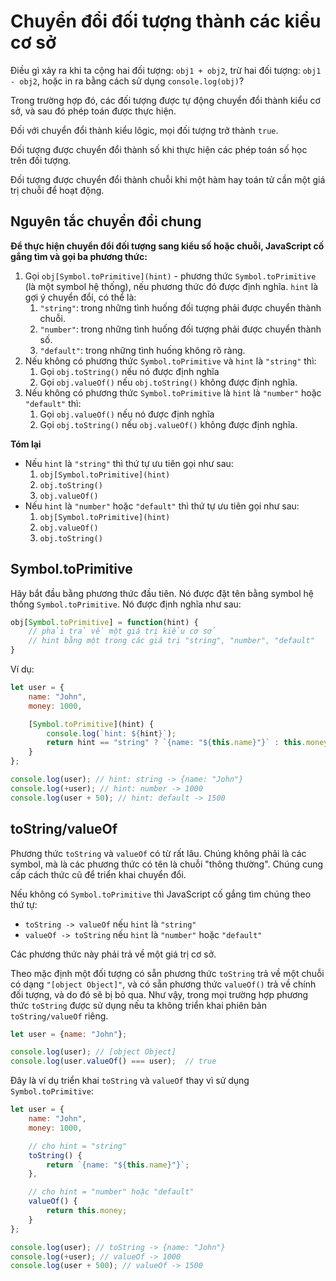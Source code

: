 # Chuyển đổi đối tượng thành các kiểu cơ sở

Điều gì xảy ra khi ta cộng hai đối tượng: `obj1 + obj2`, trừ hai đối tượng: `obj1 - obj2`, hoặc in ra bằng cách sử dụng `console.log(obj)`?

Trong trường hợp đó, các đối tượng được tự động chuyển đổi thành kiểu cơ sở, và sau đó phép toán được thực hiện.

Đối với chuyển đổi thành kiểu lôgic, mọi đối tượng trở thành `true`.

Đối tượng được chuyển đổi thành số khi thực hiện các phép toán số học trên đối tượng.

Đối tượng được chuyển đổi thành chuỗi khi một hàm hay toán tử cần một giá trị chuỗi để hoạt động.

## Nguyên tắc chuyển đổi chung

**Để thực hiện chuyển đổi đối tượng sang kiểu số hoặc chuỗi, JavaScript cố gắng tìm và gọi ba phương thức:**

1. Gọi `obj[Symbol.toPrimitive](hint)` - phương thức `Symbol.toPrimitive` (là một symbol hệ thống), nếu phương thức đó được định nghĩa. `hint` là gợi ý chuyển đổi, có thể là:
   1. `"string"`: trong những tình huống đối tượng phải được chuyển thành chuỗi.
   2. `"number"`: trong những tình huống đối tượng phải được chuyển thành số.
   3. `"default"`: trong những tình huống không rõ ràng.
2. Nếu không có phương thức `Symbol.toPrimitive` và `hint` là `"string"` thì:
   1. Gọi `obj.toString()` nếu nó được định nghĩa
   2. Gọi `obj.valueOf()` nếu `obj.toString()` không được định nghĩa.
3. Nếu không có phương thức `Symbol.toPrimitive` là `hint` là `"number"` hoặc `"default"` thì:
   1. Gọi `obj.valueOf()` nếu nó được định nghĩa
   2. Gọi `obj.toString()` nếu `obj.valueOf()` không được định nghĩa.

**Tóm lại**

- Nếu `hint` là `"string"` thì thứ tự ưu tiên gọi như sau:
  1. `obj[Symbol.toPrimitive](hint)`
  2. `obj.toString()`
  3. `obj.valueOf()`
- Nếu `hint` là `"number"` hoặc `"default"` thì thứ tự ưu tiên gọi như sau:
  1. `obj[Symbol.toPrimitive](hint)`
  2. `obj.valueOf()`
  3. `obj.toString()`

## Symbol.toPrimitive

Hãy bắt đầu bằng phương thức đầu tiên. Nó được đặt tên bằng symbol hệ thống `Symbol.toPrimitive`. Nó được định nghĩa như sau:

```javascript
obj[Symbol.toPrimitive] = function(hint) {
    // phải trả về một giá trị kiểu cơ sở
    // hint bằng một trong các giá trị "string", "number", "default"
}
```

Ví dụ:

```javascript
let user = {
    name: "John",
    money: 1000,

    [Symbol.toPrimitive](hint) {
        console.log(`hint: ${hint}`);
        return hint == "string" ? `{name: "${this.name}"}` : this.money;
    }
};

console.log(user); // hint: string -> {name: "John"}
console.log(+user); // hint: number -> 1000
console.log(user + 50); // hint: default -> 1500
```

## toString/valueOf

Phương thức `toString` và `valueOf` có từ rất lâu. Chúng không phải là các symbol, mà là các phương thức có tên là chuỗi "thông thường". Chúng cung cấp cách thức cũ để triển khai chuyển đổi.

Nếu không có `Symbol.toPrimitive` thì JavaScript cố gắng tìm chúng theo thứ tự:
- `toString -> valueOf` nếu `hint` là `"string"`
- `valueOf -> toString` nếu `hint` là `"number"` hoặc `"default"`

Các phương thức này phải trả về một giá trị cơ sở.

Theo mặc định một đối tượng có sẵn phương thức `toString` trả về một chuỗi có dạng `"[object Object]"`, và có sẵn phương thức `valueOf()` trả về chính đối tượng, và do đó sẽ bị bỏ qua. Như vậy, trong mọi trường hợp phương thức `toString` được sử dụng nếu ta không triển khai phiên bản `toString/valueOf` riêng.

```javascript
let user = {name: "John"};

console.log(user); // [object Object]
console.log(user.valueOf() === user);  // true
```

Đây là ví dụ triển khai `toString` và `valueOf` thay vì sử dụng `Symbol.toPrimitive`:

```javascript
let user = {
    name: "John",
    money: 1000,

    // cho hint = "string"
    toString() {
        return `{name: "${this.name}"}`;
    },

    // cho hint = "number" hoặc "default"
    valueOf() {
        return this.money;
    }
};

console.log(user); // toString -> {name: "John"}
console.log(+user); // valueOf -> 1000
console.log(user + 500); // valueOf -> 1500
```
